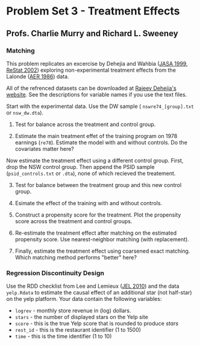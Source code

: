# Problem Set 3 - Treatment Effects
## Profs. Charlie Murry and Richard L. Sweeney

### Matching

This problem replicates an excercise by Dehejia and Wahbia ([JASA 1999](https://www.jstor.org/stable/2669919), [ReStat 2002](https://www-mitpressjournals-org.proxy.bc.edu/doi/10.1162/003465302317331982)) exploring non-experimental treatment effects from the Lalonde ([AER 1986](https://www-jstor-org.proxy.bc.edu/stable/1806062)) data.

All of the refrenced datasets can be downloaded at [Rajeev Dehejia's website](https://users.nber.org/~rdehejia/nswdata2.html). See the descriptions for variable names if you use the text files.

Start with the experimental data. Use the DW sample ( `nswre74_[group].txt` or `nsw_dw.dta`).

1. Test for balance across the treatment and control group.

2. Estimate the main treatment effet of the training program on 1978 earnings (`re78`). Estimate the model with and without controls. Do the covariates matter here?

Now estimate the treatment effect using a different control group. First, drop the NSW control group. Then append the PSID sample (`psid_controls.txt` or `.dta`), none of which recieved the treatement.

3. Test for balance between the treatment group and this new control group.

4. Esimate the effect of the training with and without controls.

5. Construct a propensity score for the treatment. Plot the propensity score across the treatment and control groups.

6. Re-estimate the treatment effect after matching on the estimated propensity score. Use nearest-neighbor matching (with replacement).

7. Finally, estimate the treatment effect using coarsened exact matching. Which matching method performs "better" here?


### Regression Discontinuity Design

Use the RDD checklist from Lee and Lemieux ([JEL 2010](https://www.aeaweb.org/articles?id=10.1257/jel.48.2.281)) and the data `yelp.Rdata` to estimate the causal effect of an additional star (not half-star) on the yelp platform.  Your data contain the following variables:

- `logrev` -  monthly store revenue in (log) dollars.
- `stars` - the number of displayed stars on the Yelp site
- `score` - this is the true Yelp score that is rounded to produce *stars*
- `rest_id` - this is the restaurant identifier (1 to 1500)
- `time` - this is the time identifier (1 to 10)

<!--
###  Instrumental Variables, Experiments and Quasi-Experiments

Answer all parts of question 3 from Chris Conlon's [Treatment Effects problem set](https://github.com/rlsweeney/empirical-methods/tree/master/HW2-%20Treatment%20Effects) (in this repo).
-->
